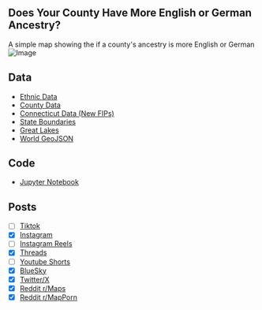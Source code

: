## Does Your County Have More English or German Ancestry?
A simple map showing the if a county's ancestry is more English or German
![Image](https://drive.google.com/uc?export=view&id=15kdztDdcCYYMKHW0s8TfM2j_UZpaHHbh)

## Data
* [Ethnic Data](https://data.census.gov/table/ACSDT5Y2023.B04006?g=010XX00US$0500000&moe=false)
* [County Data](https://www.census.gov/geographies/mapping-files/time-series/geo/carto-boundary-file.html)
* [Connecticut Data (New FIPs)](https://geodata.ct.gov/datasets/ctmaps::ct-planning-regions-1/explore)
* [State Boundaries](https://www.census.gov/geographies/mapping-files/time-series/geo/carto-boundary-file.html)
* [Great Lakes](https://usicecenter.gov/Products/GreatLakesData)
* [World GeoJSON](https://public.opendatasoft.com/explore/dataset/world-administrative-boundaries/export/?flg=en-us)

## Code
* [Jupyter Notebook](FormatData.ipynb)

## Posts
- [ ] [Tiktok]()
- [x] [Instagram](https://www.instagram.com/p/DJwkrFdsyDU/)
- [ ] [Instagram Reels]()
- [x] [Threads](https://www.threads.com/@vinemapper/post/DJwkrhOMt-3)
- [ ] [Youtube Shorts]()
- [x] [BlueSky](https://bsky.app/profile/vinemapper.bsky.social/post/3lpesqoxlsc2m)
- [x] [Twitter/X](https://x.com/VineMapper/status/1923758060746498344)
- [x] [Reddit r/Maps](https://www.reddit.com/r/Maps/comments/1kov010/does_your_county_have_more_english_or_german/)
- [x] [Reddit r/MapPorn](https://www.reddit.com/r/MapPorn/comments/1kouzj7/does_your_county_have_more_english_or_german/)

